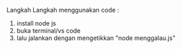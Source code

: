 Langkah Langkah menggunakan code  :
1. install node js
2. buka terminal/vs code
3. lalu jalankan dengan mengetikkan "node menggalau.js"
